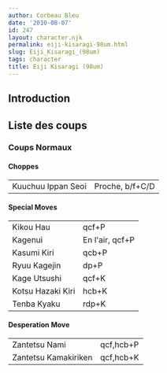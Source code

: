 ```yaml
---
author: Corbeau Bleu
date: '2010-08-07'
id: 247
layout: character.njk
permalink: eiji-kisaragi-98um.html
slug: Eiji_Kisaragi_(98um)
tags: character
title: Eiji Kisaragi (98um)
---
```


## Introduction

## Liste des coups

### Coups Normaux

#### Choppes

|                    |                 |
|--------------------|-----------------|
| Kuuchuu Ippan Seoi | Proche, b/f+C/D |

#### Special Moves

|                   |                 |
|-------------------|-----------------|
| Kikou Hau         | qcf+P           |
| Kagenui           | En l'air, qcf+P |
| Kasumi Kiri       | qcb+P           |
| Ryuu Kagejin      | dp+P            |
| Kage Utsushi      | qcf+K           |
| Kotsu Hazaki Kiri | hcb+K           |
| Tenba Kyaku       | rdp+K           |

#### Desperation Move

|                      |           |
|----------------------|-----------|
| Zantetsu Nami        | qcf,hcb+P |
| Zantetsu Kamakiriken | qcf,hcb+K |